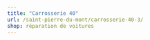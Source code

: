 ```yaml
---
title: "Carrosserie 40"
url: /saint-pierre-du-mont/carrosserie-40-3/
shop: réparation de voitures
---
```

